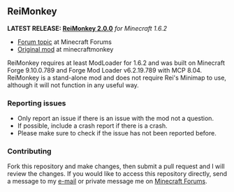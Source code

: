 ## ReiMonkey

**LATEST RELEASE: [ReiMonkey 2.0.0](https://github.com/TekkifyLife/ReiMonkey/releases/download/2.0.0/ReiMonkey.2.0.0.jar)** *for Minecraft 1.6.2*

* [Forum topic](http://www.minecraftforum.net/topic/1397908-152-reimonkey/) at Minecraft Forums  
* [Original mod](http://minecraftmonkey.wordpress.com/2012/04/24/reimonkey/) at minecraftmonkey

ReiMonkey requires at least ModLoader for 1.6.2 and was built on Minecraft Forge 9.10.0.789 and Forge Mod Loader
v6.2.19.789 with MCP 8.04. ReiMonkey is a stand-alone mod and does not require Rei's Minimap to use, although it
will not function in any useful way.

### Reporting issues

* Only report an issue if there is an issue with the mod not a question.
* If possible, include a crash report if there is a crash.
* Please make sure to check if the issue has not been reported before.

### Contributing
Fork this repository and make changes, then submit a pull request and I will review the changes. If you would like
to access this repository directly, send a message to my [e-mail](mailto:tekkifylife@outlook.com) or private message
me on [Minecraft Forums](http://www.minecraftforum.net/user/2156440-tekkifylife/).
